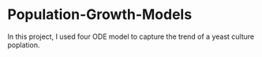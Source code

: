 # Population-Growth-Models
In this project, I used four ODE model to capture the trend of a yeast culture poplation.
